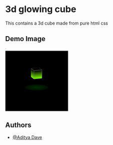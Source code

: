 
# 3d glowing cube 

This contains a 3d cube made from pure html css

## Demo Image
<img width="200px" height="200px" src='./demo_image.png'>

## Authors

- [@Aditya Dave](https://github.com/Adi-Dave-cs)

